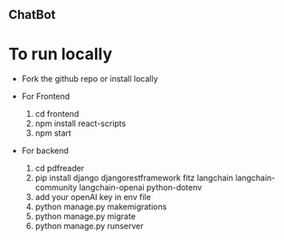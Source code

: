 ## ChatBot

# To run locally 
- Fork the github repo or install locally

- For Frontend
  
  1. cd frontend
  2. npm install react-scripts
  3. npm start

- For backend
  1. cd pdfreader
  2. pip install django djangorestframework fitz langchain langchain-community langchain-openai python-dotenv
  3. add your openAI key in env file
  4. python manage.py makemigrations
  5. python manage.py migrate
  6. python manage.py runserver

  
